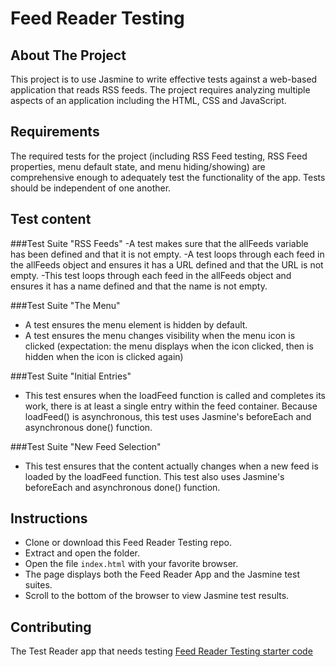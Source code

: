 # Feed Reader Testing

## About The Project
This project is to use Jasmine to write effective tests against a web-based application that reads RSS feeds.
The project requires analyzing multiple aspects of an application including the HTML, CSS and JavaScript.

## Requirements
The required tests for the project (including RSS Feed testing, RSS Feed properties, menu default state, and menu hiding/showing) are comprehensive enough to adequately test the functionality of the app. Tests should be independent of one another.

## Test content
###Test Suite "RSS Feeds"
-A test makes sure that the allFeeds variable has been defined and that it is not empty.
-A test loops through each feed in the allFeeds object and ensures it has a URL defined and that the URL is not empty.
-This test loops through each feed in the allFeeds object and ensures it has a name defined and that the name is not empty.

###Test Suite "The Menu"
- A test ensures the menu element is hidden by default.
- A test ensures the menu changes visibility when the menu icon is clicked (expectation: the menu displays when the icon clicked, then is hidden when the icon is clicked again)

###Test Suite "Initial Entries"
- This test ensures when the loadFeed function is called and completes its work, there is at least a single entry within the feed container. Because loadFeed() is asynchronous, this test uses Jasmine's beforeEach and asynchronous done() function.

###Test Suite "New Feed Selection"
- This test ensures that the content actually changes when a new feed is loaded by the loadFeed function. This test also uses Jasmine's beforeEach and asynchronous done() function.

## Instructions
- Clone or download this Feed Reader Testing repo.
- Extract and open the folder.
- Open the file `index.html` with your favorite browser.
- The page displays both the Feed Reader App and the Jasmine test suites.
- Scroll to the bottom of the browser to view Jasmine test results.


## Contributing
The Test Reader app that needs testing [Feed Reader Testing starter code](#https://github.com/udacity/frontend-nanodegree-feedreader)
